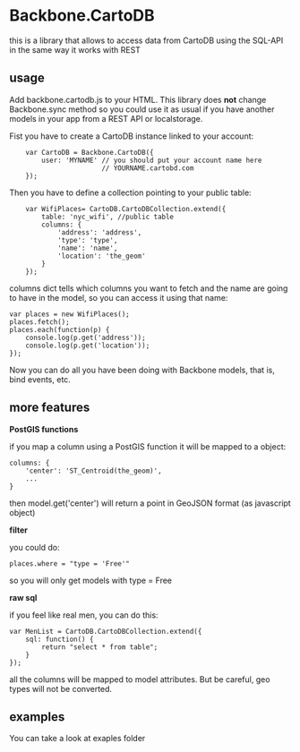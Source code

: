 Backbone.CartoDB
================

this is a library that allows to access data from CartoDB using the SQL-API in the same way it works with REST

usage
-----

Add backbone.cartodb.js to your HTML. This library does **not** change Backbone.sync method so you could use it
as usual if you have another models in your app from a REST API or localstorage.

Fist you have to create a CartoDB instance linked to your account:

        var CartoDB = Backbone.CartoDB({
            user: 'MYNAME' // you should put your account name here
                           // YOURNAME.cartobd.com
        });

Then you have to define a collection pointing to your public table:

        var WifiPlaces= CartoDB.CartoDBCollection.extend({
            table: 'nyc_wifi', //public table
            columns: {
                'address': 'address',
                'type': 'type',
                'name': 'name',
                'location': 'the_geom'
            }
        });

columns dict tells which columns you want to fetch and the name are going to have in the model, so you can access it using that name:

    var places = new WifiPlaces();
    places.fetch();
    places.each(function(p) {
        console.log(p.get('address'));
        console.log(p.get('location'));
    });


Now you can do all you have been doing with Backbone models, that is, bind events, etc.

more features
-------------

**PostGIS functions**

if you map a column using a PostGIS function it will be mapped to a object:

    columns: {
        'center': 'ST_Centroid(the_geom)',
        ...
    }

then model.get('center') will return a point in GeoJSON format (as javascript object)

**filter**

you could do:

    places.where = "type = 'Free'"

so you will only get models with type = Free

**raw sql**

if you feel like real men, you can do this:

    var MenList = CartoDB.CartoDBCollection.extend({
        sql: function() {
            return "select * from table";
        }
    });

all the columns will be mapped to model attributes. But be careful, geo types will not be converted.

examples
--------

You can take a look at exaples folder




